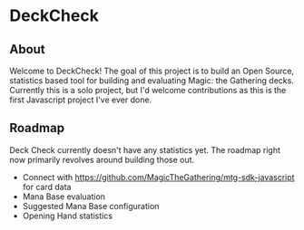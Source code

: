 # DeckCheck
## About
Welcome to DeckCheck! The goal of this project is to build an Open Source, statistics based tool for building and evaluating Magic: the Gathering decks. Currently this is a solo project, but I'd welcome contributions as this is the first Javascript project I've ever done.

## Roadmap
Deck Check currently doesn't have any statistics yet. The roadmap right now primarily revolves around building those out.
* Connect with https://github.com/MagicTheGathering/mtg-sdk-javascript for card data
* Mana Base evaluation
* Suggested Mana Base configuration
* Opening Hand statistics